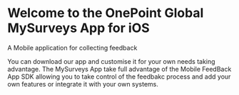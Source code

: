 # Welcome to the OnePoint Global MySurveys App for iOS
A Mobile application for collecting feedback

You can download our app and customise it for your own needs taking advantage.
The MySurveys App take full advantage of the Mobile FeedBack App SDK allowing you to take control of the feedbakc process and
add your own features or integrate it with your own systems.
